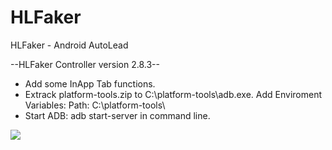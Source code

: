 # HLFaker
HLFaker - Android AutoLead

--HLFaker Controller version 2.8.3--
- Add some InApp Tab functions.
- Extrack platform-tools.zip to C:\platform-tools\adb.exe. Add Enviroment Variables: Path: C:\platform-tools\
- Start ADB: adb start-server in command line.

<img src="https://i.imgur.com/jHvAn7G.png">
